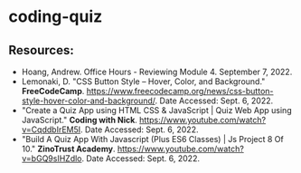 # coding-quiz

##



## Resources:
- Hoang, Andrew. Office Hours - Reviewing Module 4. September 7, 2022.
- Lemonaki, D. "CSS Button Style – Hover, Color, and Background." <b>FreeCodeCamp</b>. <https://www.freecodecamp.org/news/css-button-style-hover-color-and-background/>. Date Accessed: Sept. 6, 2022.
- "Create a Quiz App using HTML CSS & JavaScript | Quiz Web App using JavaScript." <b>Coding with Nick</b>. <https://www.youtube.com/watch?v=CqddbIrEM5I>. Date Accessed: Sept. 6, 2022.
- "Build A Quiz App With Javascript (Plus ES6 Classes) | Js Project 8 Of 10." <b>ZinoTrust Academy</b>. <https://www.youtube.com/watch?v=bGQ9sIHZdlo>. Date Accessed: Sept. 6, 2022.